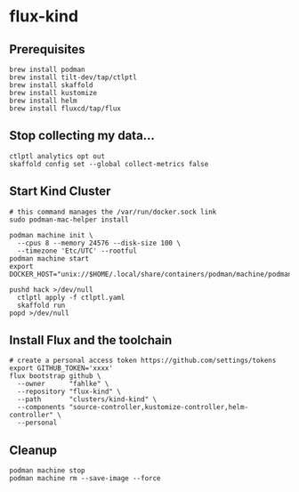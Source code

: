 # flux-kind

## Prerequisites

```
brew install podman
brew install tilt-dev/tap/ctlptl
brew install skaffold
brew install kustomize
brew install helm
brew install fluxcd/tap/flux
```

## Stop collecting my data...

```
ctlptl analytics opt out
skaffold config set --global collect-metrics false
```

## Start Kind Cluster

```
# this command manages the /var/run/docker.sock link
sudo podman-mac-helper install

podman machine init \
  --cpus 8 --memory 24576 --disk-size 100 \
  --timezone 'Etc/UTC' --rootful
podman machine start
export DOCKER_HOST="unix://$HOME/.local/share/containers/podman/machine/podman.sock"

pushd hack >/dev/null
  ctlptl apply -f ctlptl.yaml
  skaffold run
popd >/dev/null
```

## Install Flux and the toolchain

```
# create a personal access token https://github.com/settings/tokens
export GITHUB_TOKEN='xxxx'
flux bootstrap github \
  --owner      "fahlke" \
  --repository "flux-kind" \
  --path       "clusters/kind-kind" \
  --components "source-controller,kustomize-controller,helm-controller" \
  --personal
```

## Cleanup

```
podman machine stop
podman machine rm --save-image --force
```
